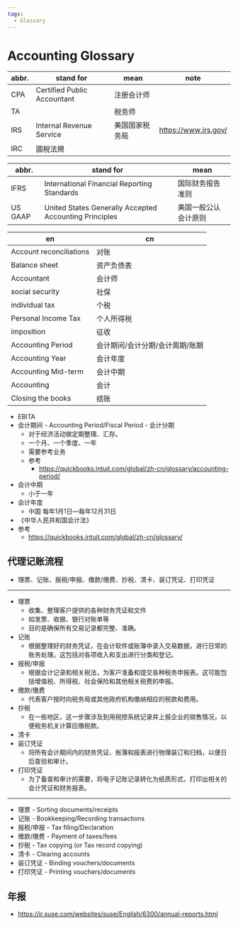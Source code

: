 ```yaml
---
tags:
  - Glossary
---
```


# Accounting Glossary

| abbr. | stand for                   | mean           | note                 |
| ----- | --------------------------- | -------------- | -------------------- |
| CPA   | Certified Public Accountant | 注册会计师     |
| TA    |                             | 税务师         |
| IRS   | Internal Revenue Service    | 美国国家税务局 | https://www.irs.gov/ |
| IRC   | 國稅法規                    |

| abbr.   | stand for                                              | mean                 |
| ------- | ------------------------------------------------------ | -------------------- |
| IFRS    | International Financial Reporting Standards            | 国际财务报告准则     |
| US GAAP | United States Generally Accepted Accounting Principles | 美国一般公认会计原则 |

| en                      | cn                              |
| ----------------------- | ------------------------------- |
| Account reconciliations | 对账                            |
| Balance sheet           | 资产负债表                      |
| Accountant              | 会计师                          |
| social security         | 社保                            |
| individual tax          | 个税                            |
| Personal Income Tax     | 个人所得税                      |
| imposition              | 征收                            |
| Accounting Period       | 会计期间/会计分期/会计周期/账期 |
| Accounting Year         | 会计年度                        |
| Accounting Mid-term     | 会计中期                        |
| Accounting              | 会计                            |
| Closing the books       | 结账                            |

- EBITA
- 会计期间 - Accounting Period/Fiscal Period - 会计分期
  - 对于经济活动做定期整理、汇存。
  - 一个月、一个季度、一年
  - 需要参考业务
  - 参考
    - https://quickbooks.intuit.com/global/zh-cn/glossary/accounting-period/
- 会计中期
  - 小于一年
- 会计年度
  - 中国 每年1月1日—每年12月31日
- 《中华人民共和国会计法》
- 参考
  - https://quickbooks.intuit.com/global/zh-cn/glossary/

## 代理记账流程

- 理票、记账、报税/申报、缴款/缴费、抄税、清卡、装订凭证、打印凭证

---

- 理票
  - 收集、整理客户提供的各种财务凭证和文件
  - 如发票、收据、银行对账单等
  - 目的是确保所有交易记录都完整、准确。
- 记账
  - 根据整理好的财务凭证，在会计软件或账簿中录入交易数据，进行日常的账务处理。这包括对各项收入和支出进行分类和登记。
- 报税/申报
  - 根据会计记录和相关税法，为客户准备和提交各种税务申报表。这可能包括增值税、所得税、社会保险和其他相关税费的申报。
- 缴款/缴费
  - 代表客户按时向税务局或其他政府机构缴纳相应的税款和费用。
- 抄税
  - 在一些地区，这一步骤涉及到用税控系统记录并上报企业的销售情况，以便税务机关计算应缴税款。
- 清卡
- 装订凭证
  - 将所有会计期间内的财务凭证、账簿和报表进行物理装订和归档，以便日后查验和审计。
- 打印凭证
  - 为了备查和审计的需要，将电子记账记录转化为纸质形式，打印出相关的会计凭证和财务报表。

---

- 理票 - Sorting documents/receipts
- 记账 - Bookkeeping/Recording transactions
- 报税/申报 - Tax filing/Declaration
- 缴款/缴费 - Payment of taxes/fees
- 抄税 - Tax copying (or Tax record copying)
- 清卡 - Clearing accounts
- 装订凭证 - Binding vouchers/documents
- 打印凭证 - Printing vouchers/documents

## 年报

- https://ir.suse.com/websites/suse/English/6300/annual-reports.html
